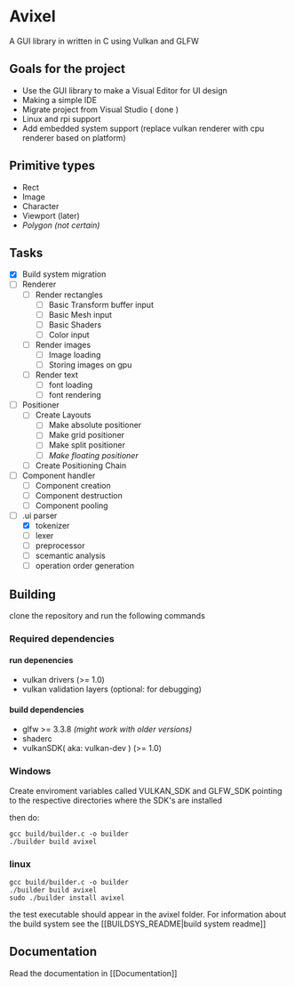 # Avixel
A GUI library in written in C using Vulkan and GLFW

## Goals for the project
 - Use the GUI library to make a Visual Editor for UI design
 - Making a simple IDE
 - Migrate project from Visual Studio ( done )
 - Linux and rpi support
 - Add embedded system support (replace vulkan renderer with cpu renderer based on platform)

## Primitive types
- Rect
- Image
- Character
- Viewport (later)
- *Polygon (not certain)*

## Tasks
- [x] Build system migration
- [ ] Renderer
    - [ ] Render rectangles
        - [ ] Basic Transform buffer input
        - [ ] Basic Mesh input
        - [ ] Basic Shaders
        - [ ] Color input
    - [ ] Render images
        - [ ] Image loading
        - [ ] Storing images on gpu
    - [ ] Render text
        - [ ] font loading
        - [ ] font rendering
- [ ] Positioner
    - [ ] Create Layouts 
        - [ ] Make absolute positioner
        - [ ] Make grid positioner
        - [ ] Make split positioner
        - [ ] *Make floating positioner*
    - [ ] Create Positioning Chain
- [ ] Component handler
    - [ ] Component creation
    - [ ] Component destruction
    - [ ] Component pooling
- [ ] .ui parser
    - [x] tokenizer
    - [ ] lexer
    - [ ] preprocessor
    - [ ] scemantic analysis
    - [ ] operation order generation

## Building
clone the repository and run the following commands
### Required dependencies
#### run depenencies
- vulkan drivers (>= 1.0)
- vulkan validation layers (optional: for debugging)
#### build dependencies
- glfw >= 3.3.8 _(might work with older versions)_
- shaderc
- vulkanSDK( aka: vulkan-dev ) (>= 1.0)
### Windows
Create enviroment variables called VULKAN_SDK and GLFW_SDK 
pointing to the respective directories where the SDK's 
are installed

then do:

```shell
gcc build/builder.c -o builder
./builder build avixel
```
### linux
```shell
gcc build/builder.c -o builder
./builder build avixel
sudo ./builder install avixel
```
the test executable should appear in the avixel folder. For information about the build system see the [[BUILDSYS_README|build system readme]]

## Documentation
Read the documentation in [[Documentation]]
